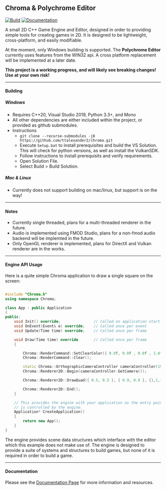 ## Chroma & Polychrome Editor

[![Build](https://github.com/ttalexander2/chroma/actions/workflows/build.yml/badge.svg)](https://github.com/ttalexander2/chroma/actions/workflows/build.yml)
[![Documentation](https://github.com/ttalexander2/chroma/actions/workflows/main.yml/badge.svg)](https://github.com/ttalexander2/chroma/actions/workflows/main.yml)

A small 2D C++ Game Engine and Editor, designed in order to providing simple tools for creating games in 2D. It is designed to be lightweight, cross-platform, and easily modifiable.

At the moment, only Windows building is supported. The **Polychrome Editor** currently uses features from the WIN32 api. A cross platform replacement will be implemented at a later date.

**This project is a working progress, and will likely see breaking changes! Use at your own risk!**

---

#### Building
##### Windows
- Requires C++20, Visual Studio 2019, Python 3.3+, and Mono
- All other dependencies are either included within the project, or provided as github submodules.
- Instructions
    - `git clone --recurse-submodules -j8 https://github.com/ttalexander2/chroma.git`
    - Execute `Setup.bat` to install prerequisites and build the VS Solution. This will check for python versions, as well as install the VulkanSDK.
    - Follow instructions to install prerequisits and verify requirements.
    - Open Solution File.
    - Select Build > Build Solution.
     
##### Mac & Linux
- Currently does not support building on mac/linux, but support is on the way!

----
#### Notes
- Currently single threaded, plans for a multi-threaded renderer in the future.
- Audio is implemented using FMOD Studio, plans for a non-fmod audio backend will be implemted in the future.
- Only OpenGL renderer is implemented, plans for DirectX and Vulkan renderer are in the works.

---
#### Engine API Usage

Here is a quite simple Chroma application to draw a single square on the screen:
```cpp

#include "Chroma.h"
using namespace Chroma;

class App : public Application
{
public:
    void Init() override;               // Called on application start
    void OnEvent(Event& e) override;    // Called once per event
    void Update(Time time) override;    // Called once per frame

    void Draw(Time time) override       // Called once per frame
    {

        Chroma::RenderCommand::SetClearColor({ 0.0f, 0.0f , 0.0f , 1.0f });
		Chroma::RenderCommand::Clear();

        static Chroma::OrthographicCameraController cameraController(1920.0f / 1080.0f);
        Chroma::Renderer2D::Begin(cameraController.GetCamera());

		Chroma::Renderer2D::DrawQuad({ 0.5, 0.5 }, { 0.9, 0.9 }, {1,1,1,1});

		Chroma::Renderer2D::End();
    }

    // This provides the engine with your application as the entry point 
    // is controlled by the engine.
    Application* CreateApplication()
    {
        return new App();
    }
}

```

The engine provides scene data structures which interface with the editor which this example does not make use of. The engine is designed to provide a suite of systems and structures to build games, but none of it is required in order to build a game.

---
#### Documentation

Please see the [Documentation Page](https://ttalexander2.github.io/chroma/) for more information and resources.
